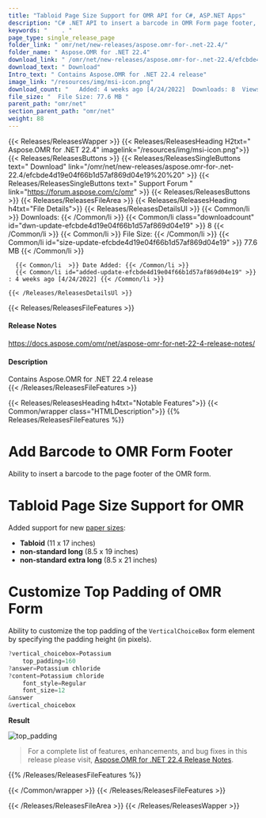 ```yaml
---
title: "Tabloid Page Size Support for OMR API for C#, ASP.NET Apps"
description: "C# .NET API to insert a barcode in OMR Form page footer, customize the top padding of VerticalChoiceBox form element by specifying padding height (in pixels)."
keywords: "    . "
page_type: single_release_page
folder_link: " omr/net/new-releases/aspose.omr-for-.net-22.4/"
folder_name: " Aspose.OMR for .NET 22.4"
download_link: " /omr/net/new-releases/aspose.omr-for-.net-22.4/efcbde4d19e04f66b1d57af869d04e19"
download_text: " Download"
Intro_text: " Contains Aspose.OMR for .NET 22.4 release"
image_link: "/resources/img/msi-icon.png"
download_count: "   Added: 4 weeks ago [4/24/2022]  Downloads: 8  Views: 12"
file_size: "  File Size: 77.6 MB "
parent_path: "omr/net"
section_parent_path: "omr/net"
weight: 88
---
```


{{< Releases/ReleasesWapper >}}
{{< Releases/ReleasesHeading H2txt=" Aspose.OMR for .NET 22.4" imagelink="/resources/img/msi-icon.png">}}
{{< Releases/ReleasesButtons >}}
{{< Releases/ReleasesSingleButtons text=" Download" link="/omr/net/new-releases/aspose.omr-for-.net-22.4/efcbde4d19e04f66b1d57af869d04e19%20%20" >}}
{{< Releases/ReleasesSingleButtons text=" Support Forum " link="https://forum.aspose.com/c/omr" >}}
{{< Releases/ReleasesButtons >}}
{{< Releases/ReleasesFileArea >}}
{{< Releases/ReleasesHeading h4txt="File Details">}}
{{< Releases/ReleasesDetailsUl >}}
{{< Common/li  >}} Downloads: {{< /Common/li >}}
{{< Common/li class="downloadcount" id="dwn-update-efcbde4d19e04f66b1d57af869d04e19" >}} 8 {{< /Common/li >}}
{{< Common/li  >}} File Size: {{< /Common/li >}}
{{< Common/li id="size-update-efcbde4d19e04f66b1d57af869d04e19" >}} 77.6 MB {{< /Common/li >}}

      {{< Common/li  >}} Date Added: {{< /Common/li >}}
      {{< Common/li id="added-update-efcbde4d19e04f66b1d57af869d04e19" >}} : 4 weeks ago [4/24/2022] {{< /Common/li >}}

    {{< /Releases/ReleasesDetailsUl >}}

{{< Releases/ReleasesFileFeatures >}}
<h4>Release Notes</h4><div><a href="https://docs.aspose.com/omr/net/aspose-omr-for-net-22-4-release-notes/">https://docs.aspose.com/omr/net/aspose-omr-for-net-22-4-release-notes/</a></div><h4>Description</h4><div class="HTMLDescription">Contains Aspose.OMR for .NET 22.4 release</div>
{{< /Releases/ReleasesFileFeatures >}}

{{< Releases/ReleasesHeading h4txt="Notable Features">}}
{{< Common/wrapper class="HTMLDescription">}}
{{% Releases/ReleasesFileFeatures %}}

# Add Barcode to OMR Form Footer

Ability to insert a barcode to the page footer of the OMR form.

# Tabloid Page Size Support for OMR

Added support for new [paper sizes](https://reference.aspose.com/omr/net/aspose.omr.generation/papersize):

- **Tabloid** (11 x 17 inches)
- **non-standard long** (8.5 x 19 inches)
- **non-standard extra long** (8.5 x 21 inches)

# Customize Top Padding of OMR Form

Ability to customize the top padding of the `VerticalChoiceBox` form element by specifying the padding height (in pixels).

```csharp
?vertical_choicebox=Potassium
	top_padding=160
?answer=Potassium chloride
?content=Potassium chloride
	font_style=Regular
	font_size=12
&answer
&vertical_choicebox
```

**Result**

![top_padding](https://docs.aspose.com/omr/net/aspose-omr-for-net-22-4-release-notes/top_padding.png)

> For a complete list of features, enhancements, and bug fixes in this release please visit, [Aspose.OMR for .NET 22.4 Release Notes](https://docs.aspose.com/omr/net/aspose-omr-for-net-22-4-release-notes/).

{{% /Releases/ReleasesFileFeatures %}}

{{< /Common/wrapper >}}
{{< /Releases/ReleasesFileFeatures >}}

{{< /Releases/ReleasesFileArea >}}
{{< /Releases/ReleasesWapper >}}
